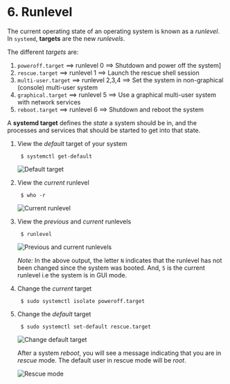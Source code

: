 # 6. Runlevel

The current operating state of an operating system is known as a *runlevel*. In `systemd`, **targets** are the new *runlevels*. 

The different *targets* are:

1. `poweroff.target` ==> runlevel 0 ==> Shutdown and power off the system]
2. `rescue.target` ==> runlevel 1 ==> Launch the rescue shell session
3. `multi-user.target` ==> runlevel 2,3,4 ==> Set the system in non-graphical (console) multi-user system
4. `graphical.target` ==> runlevel 5 ==> Use a graphical multi-user system with network services
5. `reboot.target` ==> runlevel 6 ==> Shutdown and reboot the system

A **systemd target** defines the *state* a system should be in, and the processes and services that should be started to get into that state.

1. View the *default* target of your system

        $ systemctl get-default

    ![Default target](../../image/6_stages_of_linux_boot_process/25_default_target.png)

2. View the *current* runlevel

        $ who -r

    ![Current runlevel](../../image/6_stages_of_linux_boot_process/25b_current_runlevel.png)

3. View the *previous* and *current* runlevels

        $ runlevel

    ![Previous and current runlevels](../../image/6_stages_of_linux_boot_process/25c_previous_and_current_runlevels.png)

    *Note:* In the above output, the letter `N` indicates that the runlevel has not been changed since the system was booted. And, `5` is the current runlevel i.e the system is in GUI mode.
    <br/>

4. Change the *current* target

        $ sudo systemctl isolate poweroff.target

5. Change the *default* target

        $ sudo systemctl set-default rescue.target

    ![Change default target](../../image/6_stages_of_linux_boot_process/26_change_default_target.png)

    After a system *reboot*, you will see a message indicating that you are in *rescue* mode. The default user in rescue mode will be *root*.

    ![Rescue mode](../../image/6_stages_of_linux_boot_process/26b_rescue_mode.png)
